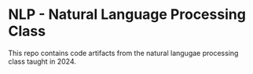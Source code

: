 # NLP - Natural Language Processing Class 
This repo contains code artifacts from the natural langugae processing class taught in 2024. 
